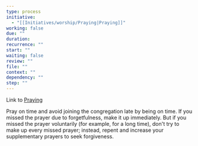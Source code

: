 ```yaml
---
type: process
initiative:
  - "[[Initiatives/worship/Praying|Praying]]"
working: false
due: ""
duration: 
recurrence: ""
start: ""
waiting: false
review: ""
file: ""
context: ""
dependency: ""
step: ""
---
```


Link to [Praying](Initiatives/worship/Praying.md)

Pray on time and avoid joining the congregation late by being on time. If you missed the prayer due to forgetfulness, make it up immediately. But if you missed the prayer voluntarily (for example, for a long time), don't try to make up every missed prayer; instead, repent and increase your supplementary prayers to seek forgiveness.

